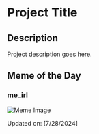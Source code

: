 # Project Title

## Description

Project description goes here.

## Meme of the Day

### me_irl
![Meme Image](https://i.redd.it/ifr6412njmed1.png)

Updated on: [7/28/2024]